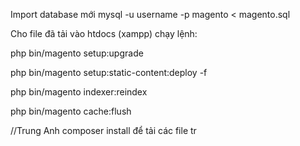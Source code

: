 
Import database mới mysql -u username -p magento < magento.sql

Cho file đã tải vào htdocs (xampp) chạy lệnh:

php bin/magento setup:upgrade

php bin/magento setup:static-content:deploy -f

php bin/magento indexer:reindex

php bin/magento cache:flush

//Trung Anh
composer install 
để tải các file tr

